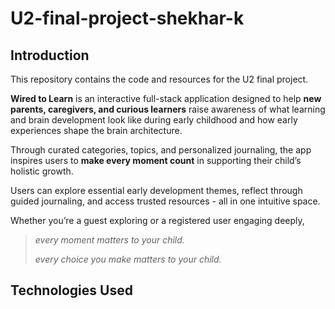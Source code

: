 # U2-final-project-shekhar-k

## Introduction

This repository contains the code and resources for the U2 final project. 

**Wired to Learn** is an interactive full-stack application designed to help **new parents, caregivers, and curious learners** raise awareness of what learning and brain development look like during early childhood and how early experiences shape the brain architecture.  

Through curated categories, topics, and personalized journaling, the app inspires users to **make every moment count** in supporting their child’s holistic growth.  

Users can explore essential early development themes, reflect through guided journaling, and access trusted resources - all in one intuitive space.  

Whether you’re a guest exploring or a registered user engaging deeply,  
> *every moment matters to your child.*  
> 
>*every choice you make matters to your child.*  

## Technologies Used